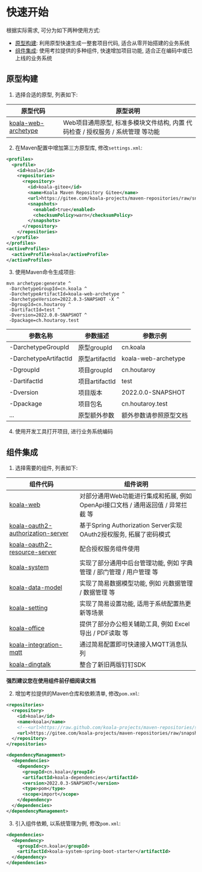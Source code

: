 # 快速开始

根据实际需求, 可分为如下两种使用方式:

- [原型构建](#原型构建): 利用原型快速生成一整套项目代码, 适合从零开始搭建的业务系统
- [组件集成](#组件集成): 使用考拉提供的多种组件, 快速增加项目功能, 适合正在编码中或已上线的业务系统

## 原型构建

1. 选择合适的原型, 列表如下:

| 原型代码                                                     | 原型说明                                                     |
| ------------------------------------------------------------ | ------------------------------------------------------------ |
| [koala-web-archetype](../../koala-archetypes/koala-web-archetype) | Web项目通用原型, 标准多模块文件结构, 内置 代码检查 / 授权服务 / 系统管理  等功能 |

2. 在Maven配置中增加第三方原型库, 修改`settings.xml`:

```xml
<profiles>
  <profile>
    <id>koala</id>
    <repositories>
      <repository>
        <id>koala-gitee</id>
        <name>Koala Maven Repository Gitee</name>
        <url>https://gitee.com/koala-projects/maven-repositories/raw/snapshot/</url>
        <snapshots>
          <enabled>true</enabled>
          <checksumPolicy>warn</checksumPolicy>
        </snapshots>
      </repository>
    </repositories>
  </profile>
</profiles>
<activeProfiles>
  <activeProfile>koala</activeProfile>
</activeProfiles>
```

3. 使用Maven命令生成项目:

```
mvn archetype:generate ^
 -DarchetypeGroupId=cn.koala ^
 -DarchetypeArtifactId=koala-web-archetype ^
 -DarchetypeVersion=2022.0.3-SNAPSHOT -X ^
 -DgroupId=cn.houtaroy ^
 -DartifactId=test ^
 -Dversion=2022.0.0-SNAPSHOT ^
 -Dpackage=ch.houtaroy.test
```

| 参数名称              | 参数描述       | 参数示例               |
| --------------------- | -------------- | ---------------------- |
| -DarchetypeGroupId    | 原型groupId    | cn.koala               |
| -DarchetypeArtifactId | 原型artifactId | koala-web-archetype    |
| -DgroupId             | 项目groupId    | cn.houtaroy            |
| -DartifactId          | 项目artifactId | test                   |
| -Dversion             | 项目版本       | 2022.0.0-SNAPSHOT      |
| -Dpackage             | 项目包名       | cn.houtaroy.test       |
| ...                   | 原型额外参数   | 额外参数请参照原型文档 |

4. 使用开发工具打开项目, 进行业务系统编码

## 组件集成

1. 选择需要的组件, 列表如下:

| 组件代码                                                     | 组件说明                                                     |
| ------------------------------------------------------------ | ------------------------------------------------------------ |
| [koala-web](../../koala-components/koala-web-spring-boot-starter) | 对部分通用Web功能进行集成和拓展, 例如 OpenApi接口文档 / 通用返回值 / 异常拦截 等 |
| [koala-oauth2-authorization-server](../../koala-components/koala-oauth2-authorization-server-spring-boot-starter) | 基于Spring Authorization Server实现OAuth2授权服务, 拓展了密码模式 |
| [koala-oauth2-resource-server](../../koala-components/koala-oauth2-resource-server-spring-boot-starter) | 配合授权服务组件使用                                         |
| [koala-system](../../koala-components/koala-system-spring-boot-starter) | 实现了部分通用中后台管理功能, 例如 字典管理 / 部门管理 / 用户管理 等 |
| [koala-data-model](../../koala-components/koala-data-model-spring-boot-starter) | 实现了简易数据模型功能, 例如 元数据管理 / 数据管理 等        |
| [koala-setting](../../koala-components/koala-setting-spring-boot-starter) | 实现了简易设置功能, 适用于系统配置热更新等场景               |
| [koala-office](../../koala-components/koala-office-spring-boot-starter) | 提供了部分办公相关辅助工具, 例如 Excel导出 / PDF读取 等      |
| [koala-integration-mqtt](../../koala-components/koala-integration-mqtt-spring-boot-starter) | 通过简易配置即可快速接入MQTT消息队列                         |
| [koala-dingtalk](../../koala-components/koala-dingtalk-spring-boot-starter) | 整合了新旧两版钉钉SDK                                        |

**强烈建议您在使用组件前仔细阅读文档**

2. 增加考拉提供的Maven仓库和依赖清单, 修改`pom.xml`:

```xml
<repositories>
  <repository>
    <id>koala</id>
    <name>koala</name>
    <!--<url>https://raw.github.com/koala-projects/maven-repositories/snapshot/</url>-->
    <url>https://gitee.com/koala-projects/maven-repositories/raw/snapshot/</url>
  </repository>
</repositories>

<dependencyManagement>
  <dependencies>
    <dependency>
      <groupId>cn.koala</groupId>
      <artifactId>koala-dependencies</artifactId>
      <version>2022.0.3-SNAPSHOT</version>
      <type>pom</type>
      <scope>import</scope>
    </dependency>
  </dependencies>
</dependencyManagement>
```

3. 引入组件依赖, 以系统管理为例, 修改`pom.xml`:

```xml
<dependencies>
  <dependency>
    <groupId>cn.koala</groupId>
    <artifactId>koala-system-spring-boot-starter</artifactId>
  </dependency>
</dependencies>
```
